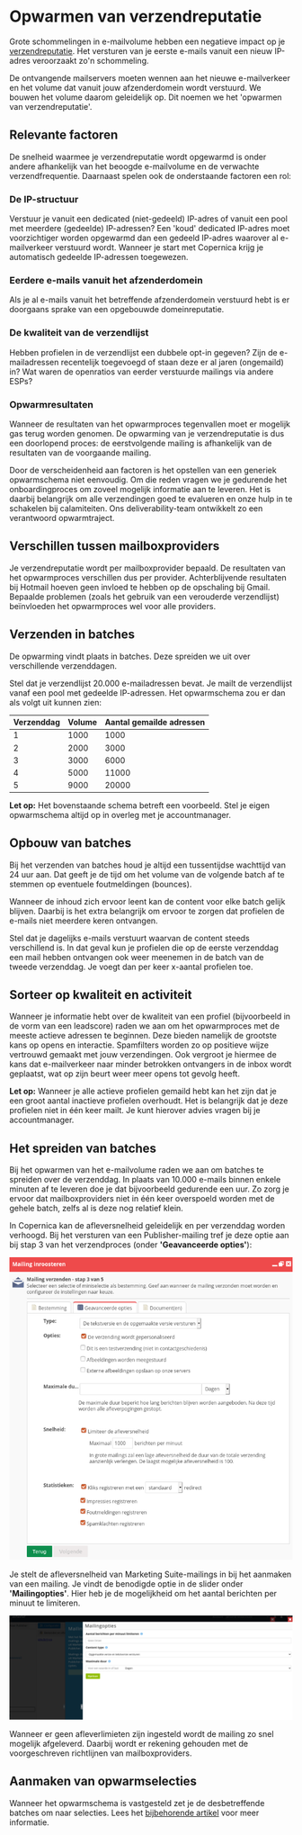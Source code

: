 # Opwarmen van verzendreputatie

Grote schommelingen in e-mailvolume hebben een negatieve impact op je
[verzendreputatie](./send-reputation.md).
Het versturen van je eerste e-mails vanuit een nieuw IP-adres veroorzaakt
zo'n schommeling.

De ontvangende mailservers moeten wennen aan het nieuwe e-mailverkeer
en het volume dat vanuit jouw afzenderdomein wordt verstuurd. We bouwen
het volume daarom geleidelijk op. Dit noemen we het 'opwarmen van
verzendreputatie'.

## Relevante factoren

De snelheid waarmee je verzendreputatie wordt opgewarmd is onder andere
afhankelijk van het beoogde e-mailvolume en de verwachte verzendfrequentie.
Daarnaast spelen ook de onderstaande factoren een rol:

### De IP-structuur

Verstuur je vanuit een dedicated (niet-gedeeld) IP-adres of vanuit een
pool met meerdere (gedeelde) IP-adressen? Een 'koud' dedicated IP-adres
moet voorzichtiger worden opgewarmd dan een gedeeld IP-adres waarover al
e-mailverkeer verstuurd wordt. Wanneer je start met Copernica krijg je
automatisch gedeelde IP-adressen toegewezen.

### Eerdere e-mails vanuit het afzenderdomein

Als je al e-mails vanuit het betreffende afzenderdomein verstuurd hebt is
er doorgaans sprake van een opgebouwde domeinreputatie.

### De kwaliteit van de verzendlijst

Hebben profielen in de verzendlijst een dubbele opt-in gegeven? Zijn de
e-mailadressen recentelijk toegevoegd of staan deze er al jaren (ongemaild)
in? Wat waren de openratios van eerder verstuurde mailings via andere ESPs?

### Opwarmresultaten

Wanneer de resultaten van het opwarmproces tegenvallen moet er mogelijk
gas terug worden genomen. De opwarming van je verzendreputatie is dus een
doorlopend proces: de eerstvolgende mailing is afhankelijk van de resultaten 
van de voorgaande mailing.

Door de verscheidenheid aan factoren is het opstellen van een generiek
opwarmschema niet eenvoudig. Om die reden vragen we je gedurende het
onboardingproces om zoveel mogelijk informatie aan te leveren.
Het is daarbij belangrijk om alle verzendingen goed te evalueren en onze
hulp in te schakelen bij calamiteiten. Ons deliverability-team ontwikkelt
zo een verantwoord opwarmtraject.

## Verschillen tussen mailboxproviders

Je verzendreputatie wordt per mailboxprovider bepaald. De resultaten van
het opwarmproces verschillen dus per provider. Achterblijvende resultaten
bij Hotmail hoeven geen invloed te hebben op de opschaling bij Gmail.
Bepaalde problemen (zoals het gebruik van een verouderde verzendlijst)
beïnvloeden het opwarmproces wel voor alle providers.

## Verzenden in batches

De opwarming vindt plaats in batches. Deze spreiden we uit over
verschillende verzenddagen.

Stel dat je verzendlijst 20.000 e-mailadressen bevat. Je mailt de
verzendlijst vanaf een pool met gedeelde IP-adressen. Het opwarmschema zou
er dan als volgt uit kunnen zien:

| Verzenddag | Volume | Aantal gemailde adressen |
|------------|--------|--------------------------|
| 1          | 1000   | 1000                     |
| 2          | 2000   | 3000                     |
| 3          | 3000   | 6000                     |
| 4          | 5000   | 11000                    |
| 5          | 9000   | 20000                    |


**Let op:** Het bovenstaande schema betreft een voorbeeld. Stel je eigen opwarmschema
altijd op in overleg met je accountmanager.

## Opbouw van batches

Bij het verzenden van batches houd je altijd een tussentijdse wachttijd
van 24 uur aan. Dat geeft je de tijd om het volume van de volgende batch af te stemmen
op eventuele foutmeldingen (bounces). 

Wanneer de inhoud zich ervoor leent kan de content voor elke batch gelijk blijven. 
Daarbij is het extra belangrijk om ervoor te zorgen dat profielen de e-mails niet 
meerdere keren ontvangen.

Stel dat je dagelijks e-mails verstuurt waarvan de content steeds verschillend is.
In dat geval kun je profielen die op de eerste verzenddag een mail hebben ontvangen
ook weer meenemen in de batch van de tweede verzenddag. Je voegt dan per keer x-aantal
profielen toe.

## Sorteer op kwaliteit en activiteit

Wanneer je informatie hebt over de kwaliteit van een profiel (bijvoorbeeld in de vorm
van een leadscore) raden we aan om het opwarmproces met de meeste actieve
adressen te beginnen. Deze bieden namelijk de grootste kans op opens en
interactie. Spamfilters worden zo op positieve wijze vertrouwd gemaakt met
jouw verzendingen. Ook vergroot je hiermee de kans dat e-mailverkeer naar
minder betrokken ontvangers in de inbox wordt geplaatst, wat op zijn beurt
weer meer opens tot gevolg heeft.

**Let op:** Wanneer je alle actieve profielen gemaild hebt kan het zijn dat je een groot aantal
inactieve profielen overhoudt. Het is belangrijk dat je deze profielen niet in één keer mailt. 
Je kunt hierover advies vragen bij je accountmanager.

## Het spreiden van batches

Bij het opwarmen van het e-mailvolume raden we aan om batches
te spreiden over de verzenddag. In plaats van 10.000 e-mails binnen enkele
minuten af te leveren doe je dat bijvoorbeeld gedurende een uur. Zo zorg
je ervoor dat mailboxproviders niet in één keer overspoeld worden met de
gehele batch, zelfs al is deze nog relatief klein. 

In Copernica kan de afleversnelheid geleidelijk en per verzenddag worden
verhoogd. Bij het versturen van een Publisher-mailing tref je deze optie
aan bij stap 3 van het verzendproces (onder **'Geavanceerde opties'**):

![](../images/afleversnelheid-publisher.png)

Je stelt de afleversnelheid van Marketing Suite-mailings in bij het aanmaken
van een mailing. Je vindt de benodigde optie in de slider onder **'Mailingopties'**.
Hier heb je de mogelijkheid om het aantal berichten per minuut te limiteren.

![](../images/afleversnelheid-ms.png)

Wanneer er geen afleverlimieten zijn ingesteld wordt de mailing zo snel
mogelijk afgeleverd. Daarbij wordt er rekening gehouden met de voorgeschreven
richtlijnen van mailboxproviders.

## Aanmaken van opwarmselecties

Wanneer het opwarmschema is vastgesteld zet je de desbetreffende batches om naar 
selecties. Lees het [bijbehorende artikel](./warmup-selections.md) voor meer informatie.

